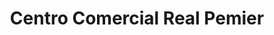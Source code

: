 ---
title: "Centro Comercial Real Pemier"
url: /lima/centro-comercial-real-pemier/
shop: Fahrrad
---